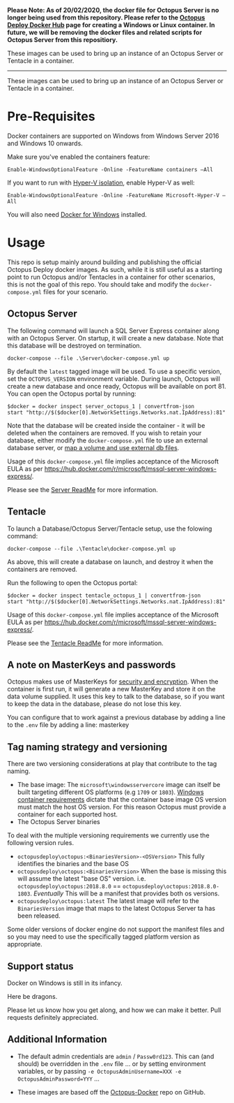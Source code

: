 **Please Note: As of 20/02/2020, the docker file for Octopus Server is no longer being used from this repository. Please refer to the [Octopus Deploy Docker Hub](https://hub.docker.com/repository/docker/octopusdeploy/octopusdeploy) page for creating a Windows or Linux container. In future, we will be removing the docker files and related scripts for Octopus Server from this repositiory.**

These images can be used to bring up an instance of an Octopus Server or Tentacle in a container.

---


These images can be used to bring up an instance of an Octopus Server or Tentacle in a container.

# Pre-Requisites

Docker containers are supported on Windows from Windows Server 2016 and Windows 10 onwards.

Make sure you've enabled the containers feature:

```
Enable-WindowsOptionalFeature -Online -FeatureName containers –All
```

If you want to run with [Hyper-V isolation](https://docs.microsoft.com/en-us/virtualization/windowscontainers/manage-containers/hyperv-container), enable Hyper-V as well:

```
Enable-WindowsOptionalFeature -Online -FeatureName Microsoft-Hyper-V –All
```

You will also need [Docker for Windows](https://www.docker.com/community-edition#/windows) installed.

# Usage

This repo is setup mainly around building and publishing the official Octopus Deploy docker images. As such, while it is still useful as a starting point to run Octopus and/or Tentacles in a container for other scenarios, this is not the goal of this repo. You should take and modify the `docker-compose.yml` files for your scenario.

## Octopus Server

The following command will launch a SQL Server Express container along with an Octopus Server. On startup, it will create a new database. Note that this database will be destroyed on termination.

```
docker-compose --file .\Server\docker-compose.yml up
```

By default the `latest` tagged image will be used. To use a specific version, set the `OCTOPUS_VERSION` environment variable.
During launch, Octopus will create a new database and once ready, Octopus will be available on port 81. You can open the Octopus portal by running:

```
$docker = docker inspect server_octopus_1 | convertfrom-json
start "http://$($docker[0].NetworkSettings.Networks.nat.IpAddress):81"
```

Note that the database will be created inside the container - it will be deleted when the containers are removed. If you wish to retain your database, either modify the `docker-compose.yml` file to use an external database server, or [map a volume and use external db files](https://hub.docker.com/r/microsoft/mssql-server-windows-express/).

Usage of this `docker-compose.yml` file implies acceptance of the Microsoft EULA as per https://hub.docker.com/r/microsoft/mssql-server-windows-express/.

Please see the [Server ReadMe](./Server/readme.md) for more information.

## Tentacle

To launch a Database/Octopus Server/Tentacle setup, use the folowing command:

```
docker-compose --file .\Tentacle\docker-compose.yml up
```

As above, this will create a database on launch, and destroy it when the containers are removed.

Run the following to open the Octopus portal:

```
$docker = docker inspect tentacle_octopus_1 | convertfrom-json
start "http://$($docker[0].NetworkSettings.Networks.nat.IpAddress):81"
```

Usage of this `docker-compose.yml` file implies acceptance of the Microsoft EULA as per https://hub.docker.com/r/microsoft/mssql-server-windows-express/.

Please see the [Tentacle ReadMe](./Tentacle/readme.md) for more information.

## A note on MasterKeys and passwords ##

Octopus makes use of MasterKeys for [security and encryption](http://docs.octopusdeploy.com/display/OD/Security+and+encryption). When the container is first run, it will generate a new MasterKey and store it on the data volume supplied. It uses this key to talk to the database, so if you want to keep the data in the database, please do not lose this key.

You can configure that to work against a previous database by adding a line to the `.env` file by adding a line: masterkey

## Tag naming strategy and versioning ##

There are two versioning considerations at play that contribute to the tag naming.
 - The base image: The `microsoft\windowsservercore` image can itself be built targeting different OS platforms (e.g `1709` or `1803`). [Windows container requirements](https://docs.microsoft.com/en-us/virtualization/windowscontainers/deploy-containers/version-compatibility) dictate that the container base image OS version must match the host OS version. For this reason Octopus must provide a container for each supported host.
 - The Octopus Server binaries

To deal with the multiple versioning requirements we currently use the following version rules.
- `octopusdeploy\octopus:<BinariesVersion>-<OSVersion>` This fully identifies the binaries and the base OS
- `octopusdeploy\octopus:<BinariesVersion>` When the base is missing this will assume the latest "base OS" version. i.e. `octopusdeploy\octopus:2018.8.0` == `octopusdeploy\octopus:2018.8.0-1803`. _Eventually_ This will be a manifest that provides both os versions.
- `octopusdeploy\octopus:latest` The latest image will refer to the  `BinariesVersion` image that maps to the latest Octopus Server ta has been released.

Some older versions of docker engine do not support the manifest files and so you may need to use the specifically tagged platform version as appropriate.

## Support status ##

Docker on Windows is still in its infancy.

Here be dragons.

Please let us know how you get along, and how we can make it better. Pull requests definitely appreciated.

## Additional Information ##

* The default admin credentials are `admin` / `Passw0rd123`. This can (and should) be overridden in the `.env` file ... or by setting environment variables, or by passing `-e OctopusAdminUsername=XXX -e OctopusAdminPassword=YYY` ...

* These images are based off the [Octopus-Docker](https://github.com/OctopusDeploy/Octopus-Docker) repo on GitHub.